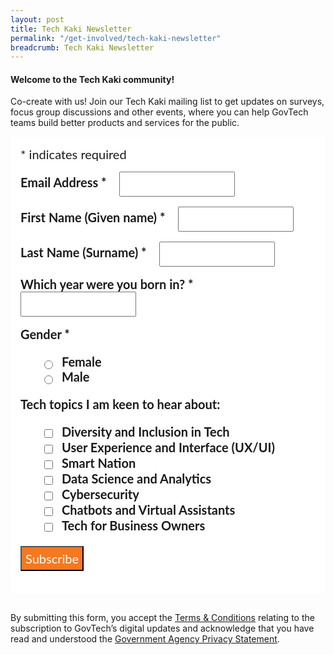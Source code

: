 ```yaml
---
layout: post
title: Tech Kaki Newsletter
permalink: "/get-involved/tech-kaki-newsletter"
breadcrumb: Tech Kaki Newsletter
---
```


#### **Welcome to the Tech Kaki community!**

Co-create with us! Join our Tech Kaki mailing list to get updates on surveys, focus group discussions and other events, where you can help GovTech teams build better products and services for the public.
<!-- Begin Mailchimp Signup Form -->
<link href="//cdn-images.mailchimp.com/embedcode/classic-10_7.css" rel="stylesheet" type="text/css">
<style type="text/css">
#mc_embed_signup {
	background: #ffffff; 
	clear: left; 
	font: 20px Lato,sans-serif;
	margin-bottom: 16px;
	padding: 16px;
	display: inline-block;
}
#mc_embed_signup .indicates-required {
        margin-bottom: 16px;
}
#mc_embed_signup .mc-field-group {
        margin-bottom: 16px;
	margin-right: 16px;
	width: inherit;
}
ul, li{
    list-style:none;
    list-style-type:none;
}
label {
        font-weight: bold;
	margin-bottom: 16px;
	margin-right: 16px;
}
input {
        height: 40px;
}
select {
        height: 40px;
}
option {
        font:20px Lato,sans-serif;
	height: 40px;
}
input[type='radio'] {
  height: 14px;
  width: 14px;
  vertical-align: middle;
  margin-right: 14px;
  margin-left: 4px;
}
input[type='checkbox'] {
  height: 14px;
  width: 14px;
  vertical-align: middle;
  margin-right: 14px;
  margin-left: 4px;
}
#mc_embed_signup .button {
        background-color: #F47920;
	font:20px Lato,sans-serif;
        color: #ffffff;
}
</style>
<div id="mc_embed_signup">
<form action="https://tech.us16.list-manage.com/subscribe/post?u=9326ff42459737140a6baa881&amp;id=de30224625" method="post" id="mc-embedded-subscribe-form" name="mc-embedded-subscribe-form" class="validate" target="_blank" novalidate>
    <div id="mc_embed_signup_scroll">
	
<div class="indicates-required"><span class="asterisk">*</span> indicates required</div>
<div class="mc-field-group">
	<label for="mce-EMAIL">Email Address  <span class="asterisk">*</span>
</label>
	<input type="email" value="" name="EMAIL" class="required email" id="mce-EMAIL">
</div>
<div class="mc-field-group">
	<label for="mce-FNAME">First Name (Given name)  <span class="asterisk">*</span>
</label>
	<input type="text" value="" name="FNAME" class="required" id="mce-FNAME">
</div>
<div class="mc-field-group">
	<label for="mce-LNAME">Last Name (Surname)  <span class="asterisk">*</span>
</label>
	<input type="text" value="" name="LNAME" class="required" id="mce-LNAME">
</div>
<div class="mc-field-group size1of2">
	<label for="mce-BIRTHYEAR">Which year were you born in?  <span class="asterisk">*</span>
</label>
	<input type="number" name="BIRTHYEAR" class="required" value="" id="mce-BIRTHYEAR">
</div>
<div class="mc-field-group input-group">
    <strong>Gender  <span class="asterisk">*</span>
</strong>
    <ul><li><input type="radio" value="Female" name="GENDER" id="mce-GENDER-0"><label for="mce-GENDER-0">Female</label></li>
<li><input type="radio" value="Male" name="GENDER" id="mce-GENDER-1"><label for="mce-GENDER-1">Male</label></li>
</ul>
</div>
<div class="mc-field-group input-group">
    <strong>Tech topics I am keen to hear about: </strong>
    <ul><li><input type="checkbox" value="1" name="group[75][1]" id="mce-group[75]-75-0"><label for="mce-group[75]-75-0">Diversity and Inclusion in Tech</label></li>
<li><input type="checkbox" value="2" name="group[75][2]" id="mce-group[75]-75-1"><label for="mce-group[75]-75-1">User Experience and Interface (UX/UI)</label></li>
<li><input type="checkbox" value="4" name="group[75][4]" id="mce-group[75]-75-2"><label for="mce-group[75]-75-2">Smart Nation</label></li>
<li><input type="checkbox" value="8" name="group[75][8]" id="mce-group[75]-75-3"><label for="mce-group[75]-75-3">Data Science and Analytics</label></li>
<li><input type="checkbox" value="16" name="group[75][16]" id="mce-group[75]-75-4"><label for="mce-group[75]-75-4">Cybersecurity</label></li>
<li><input type="checkbox" value="32" name="group[75][32]" id="mce-group[75]-75-5"><label for="mce-group[75]-75-5">Chatbots and Virtual Assistants</label></li>
<li><input type="checkbox" value="64" name="group[75][64]" id="mce-group[75]-75-6"><label for="mce-group[75]-75-6">Tech for Business Owners</label></li>
</ul>
</div>
	<div id="mce-responses" class="clear">
		<div class="response" id="mce-error-response" style="display:none"></div>
		<div class="response" id="mce-success-response" style="display:none"></div>
	</div>    <!-- real people should not fill this in and expect good things - do not remove this or risk form bot signups-->
    <div style="position: absolute; left: -5000px; font:20px Lato,sans-serif;" aria-hidden="true"><input type="text" name="b_9326ff42459737140a6baa881_de30224625" tabindex="-1" value=""></div>
    <div class="clear"><input type="submit" value="Subscribe" name="subscribe" id="mc-embedded-subscribe" class="button"></div>
    </div>
</form>
</div>
<!--End mc_embed_signup-->

By submitting this form, you accept the [Terms & Conditions](https://www.tech.gov.sg/files/GovTech-Subscription-Terms-Conditions-2021.pdf) relating to the subscription to GovTech’s digital updates and acknowledge that you have read and understood the [Government Agency Privacy Statement](https://www.tech.gov.sg/privacy/).
